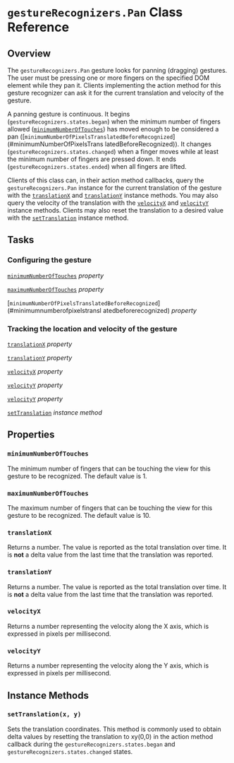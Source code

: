 # `gestureRecognizers.Pan` Class Reference

## Overview

The `gestureRecognizers.Pan` gesture looks for panning (dragging) gestures. The
user must be pressing one or more fingers on the specified DOM element while
they pan it. Clients implementing the action method for this gesture recognizer
can ask it for the current translation and velocity of the gesture.

A panning gesture is continuous. It begins (`gestureRecognizers.states.began`)
when the minimum number of fingers allowed
([`minimumNumberOfTouches`](#minimumNumberOfTouches)) has moved enough to be
considered a pan
([`minimumNumberOfPixelsTranslatedBeforeRecognized`](#minimumNumberOfPixelsTrans
latedBeforeRecognized)). It changes (`gestureRecognizers.states.changed`) when a
finger moves while at least the minimum number of fingers are pressed down. It
ends (`gestureRecognizers.states.ended`) when all fingers are lifted.

Clients of this class can, in their action method callbacks, query the
`gestureRecognizers.Pan` instance for the current translation of the gesture
with the [`translationX`](#translationx) and [`translationY`](#translationy)
instance methods. You may also query the velocity of the translation with the
[`velocityX`](#velocityx) and [`velocityY`](#velocityy) instance methods.
Clients may also reset the translation to a desired value with the
[`setTranslation`](#settranslation) instance method.

## Tasks

### Configuring the gesture

[`minimumNumberOfTouches`](#minimumnumberoftouches) *property*

[`maximumNumberOfTouches`](#maximumnumberoftouches) *property*

[`minimumNumberOfPixelsTranslatedBeforeRecognized`](#minimumnumberofpixelstransl
atedbeforerecognized) *property*

### Tracking the location and velocity of the gesture

[`translationX`](#translationx) *property*

[`translationY`](#translationy) *property*

[`velocityX`](#velocityx) *property*

[`velocityY`](#velocityy) *property*

[`velocityY`](#velocityy) *property*

[`setTranslation`](#settranslation) *instance method*

## Properties

### `minimumNumberOfTouches`

The minimum number of fingers that can be touching the view for this gesture to
be recognized. The default value is 1.

### `maximumNumberOfTouches`

The maximum number of fingers that can be touching the view for this gesture to
be recognized. The default value is 10.

### `translationX`

Returns a number. The value is reported as the total translation over time. It
is **not** a delta value from the last time that the translation was reported.

### `translationY`

Returns a number. The value is reported as the total translation over time. It
is **not** a delta value from the last time that the translation was reported.

### `velocityX`

Returns a number representing the velocity along the X axis, which is expressed
in pixels per millisecond.

### `velocityY`

Returns a number representing the velocity along the Y axis, which is expressed
in pixels per millisecond.

## Instance Methods

### `setTranslation(x, y)`

Sets the translation coordinates. This method is commonly used to obtain delta
values by resetting the translation to xy(0,0) in the action method callback
during the `gestureRecognizers.states.began` and
`gestureRecognizers.states.changed` states.
